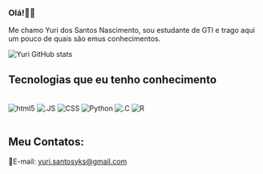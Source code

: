 ### Olá!👋🏽
Me chamo Yuri dos Santos Nascimento, sou estudante de GTI e trago aqui um pouco de quais são emus conhecimentos.




![Yuri GitHub stats](https://github-readme-stats.vercel.app/api?username=yuri-sant-nasc&show_icons=true&theme=dark)


## Tecnologias que eu tenho conhecimento

<div style="display: inline_block"><br/>
   <img align="center" alt="html5" src="https://img.shields.io/badge/HTML5-E34F26?style=for-the-badge&logo=html5&logoColor=white"/>
   <img align="center" alt=".JS" src="https://img.shields.io/badge/JavaScript-323330?style=for-the-badge&logo=javascript&logoColor=F7DF1E" />
   <img align="center" alt="CSS" src="https://img.shields.io/badge/CSS3-1572B6?style=for-the-badge&logo=css3&logoColor=white" />
   <img align="center" alt="Python" src="https://img.shields.io/badge/Python-14354C?style=for-the-badge&logo=python&logoColor=white" />
   <img align="center" alt=" .C" src="https://img.shields.io/badge/C-00599C?style=for-the-badge&logo=c&logoColor=white" />
   <img align="center" alt="R" src="https://img.shields.io/badge/R-276DC3?style=for-the-badge&logo=r&logoColor=white"/>
</div> <br/>


## Meu Contatos:
📧E-mail: yuri.santosyks@gmail.com


  
